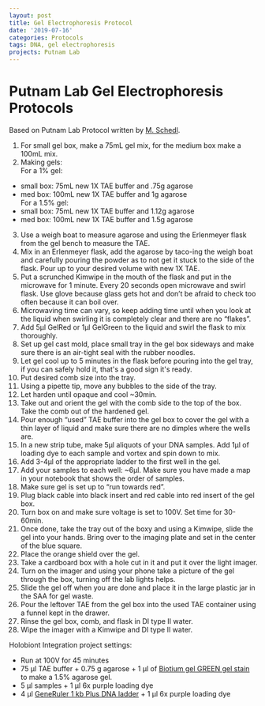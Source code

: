 ```yaml
---
layout: post
title: Gel Electrophoresis Protocol
date: '2019-07-16'
categories: Protocols
tags: DNA, gel electrophoresis
projects: Putnam Lab
---
```


# Putnam Lab Gel Electrophoresis Protocols  

Based on Putnam Lab Protocol written by [M. Schedl](https://meschedl.github.io/MESPutnam_Open_Lab_Notebook/Gel-Protocol/).

1. For small gel box, make a 75mL gel mix, for the medium box make a 100mL mix.  
2. Making gels:  
For a 1% gel:  
  - small box: 75mL new 1X TAE buffer and .75g agarose  
  - med box: 100mL new 1X TAE buffer and 1g agarose   
  For a 1.5% gel:  
  - small box: 75mL new 1X TAE buffer and 1.12g agarose  
  - med box: 100mL new 1X TAE buffer and 1.5g agarose  
3.	Use a weigh boat to measure agarose and using the Erlenmeyer flask from the gel bench to measure the TAE.  
4.	Mix in an Erlenmeyer flask, add the agarose by taco-ing the weigh boat and carefully pouring the powder as to not get it stuck to the side of the flask. Pour up to your desired volume with new 1X TAE.  
5.	 Put a scrunched Kimwipe in the mouth of the flask and put in the microwave for 1 minute. Every 20 seconds open microwave and swirl flask. Use glove because glass gets hot and don’t be afraid to check too often because it can boil over.  
6.	Microwaving time can vary, so keep adding time until when you look at the liquid when swirling it is completely clear and there are no “flakes”.  
7.	Add 5μl GelRed or 1μl GelGreen to the liquid and swirl the flask to mix thoroughly.
8.	Set up gel cast mold, place small tray in the gel box sideways and make sure there is an air-tight seal with the rubber noodles.  
9.	Let gel cool up to 5 minutes in the flask before pouring into the gel tray, if you can safely hold it, that's a good sign it's ready.  
10.	Put desired comb size into the tray.  
11.	Using a pipette tip, move any bubbles to the side of the tray.  
12.	Let harden until opaque and cool ~30min.  
13.	Take out and orient the gel with the comb side to the top of the box. Take the comb out of the hardened gel.  
14.	Pour enough “used” TAE buffer into the gel box to cover the gel with a thin layer of liquid and make sure there are no dimples where the wells are.  
15.	In a new strip tube, make 5μl aliquots of your DNA samples. Add 1μl of loading dye to each sample and vortex and spin down to mix.  
16.	Add 3-4μl of the appropriate ladder to the first well in the gel.  
17.	Add your samples to each well: ~6μl. Make sure you have made a map in your notebook that shows the order of samples.  
18.	Make sure gel is set up to “run towards red”.  
19.	Plug black cable into black insert and red cable into red insert of the gel box.  
20.	Turn box on and make sure voltage is set to 100V. Set time for 30-60min.  
21.	Once done, take the tray out of the boxy and using a Kimwipe, slide the gel into your hands. Bring over to the imaging plate and set in the center of the blue square.  
22.	Place the orange shield over the gel.  
23.	Take a cardboard box with a hole cut in it and put it over the light imager.  
24.	Turn on the imager and using your phone take a picture of the gel through the box, turning off the lab lights helps.  
25.	Slide the gel off when you are done and place it in the large plastic jar in the SAA for gel waste.  
26.	Pour the leftover TAE from the gel box into the used TAE container using a funnel kept in the drawer.  
27.	Rinse the gel box, comb, and flask in DI type II water.  
28.	Wipe the imager with a Kimwipe and DI type II water.  

Holobiont Integration project settings:

- Run at 100V for 45 minutes
- 75 μl TAE buffer + 0.75 g agarose + 1 μl of [Biotium gel GREEN gel stain](https://biotium.com/technology/nucleic-acid-gel-stains/gelred-gelgreen-dna-gel-stains/?keyword=dna%20gel%20electrophoresis&creative=262626170330&gclid=EAIaIQobChMIsIKv5va34wIVzICfCh1BowDnEAAYASAAEgKjK_D_BwE) to make a 1.5% agarose gel.  
- 5 μl samples + 1 μl 6x purple loading dye  
- 4 μl [GeneRuler 1 kb Plus DNA ladder](https://github.com/emmastrand/EmmaStrand_Notebook/blob/master/images/GeneRuler_1kb_Plus_DNALadder_250ug_UG.bmp-650.jpg?raw=true) + 1 μl 6x purple loading dye
